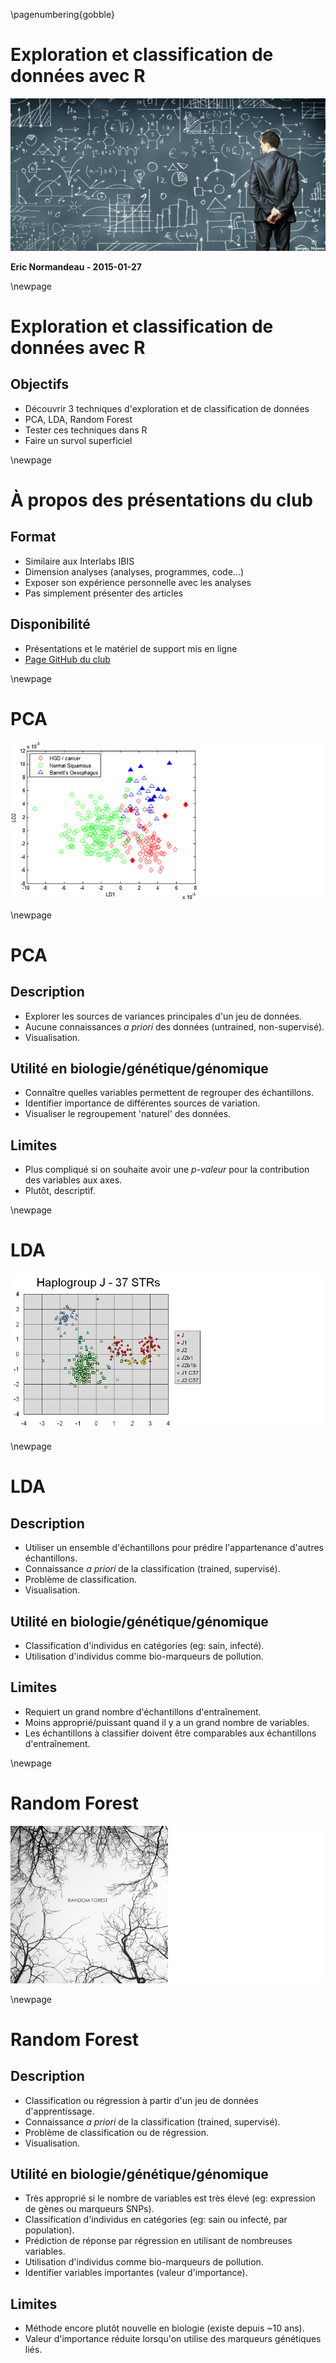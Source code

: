 \pagenumbering{gobble}

# Exploration et classification de données avec R

![](./00_archive/data_analysis.png)

**Eric Normandeau - 2015-01-27**

\newpage

# Exploration et classification de données avec R
## Objectifs
- Découvrir 3 techniques d'exploration et de classification de données
- PCA, LDA, Random Forest
- Tester ces techniques dans R
- Faire un survol superficiel

\newpage

# À propos des présentations du club

## Format
- Similaire aux Interlabs IBIS
- Dimension analyses (analyses, programmes, code...)
- Exposer son expérience personnelle avec les analyses
- Pas simplement présenter des articles

## Disponibilité
- Présentations et le matériel de support mis en ligne
- [Page GitHub du club](https://github.com/enormandeau/club_bioinfo_ibis)

\newpage

# PCA
![](./00_archive/pca.png)

\newpage

# PCA
## Description
- Explorer les sources de variances principales d'un jeu de données.
- Aucune connaissances *a priori* des données (untrained, non-supervisé).
- Visualisation.

## Utilité en biologie/génétique/génomique
- Connaître quelles variables permettent de regrouper des échantillons.
- Identifier importance de différentes sources de variation.
- Visualiser le regroupement 'naturel' des données.

## Limites
- Plus compliqué si on souhaite avoir une *p-valeur* pour la contribution des variables aux axes.
- Plutôt, descriptif.

\newpage

# LDA
![](./00_archive/lda.png)

\newpage

# LDA
## Description
- Utiliser un ensemble d'échantillons pour prédire l'appartenance d'autres échantillons.
- Connaissance *a priori* de la classification (trained, supervisé).
- Problème de classification.
- Visualisation.

## Utilité en biologie/génétique/génomique
- Classification d'individus en catégories (eg: sain, infecté).
- Utilisation d'individus comme bio-marqueurs de pollution.

## Limites
- Requiert un grand nombre d'échantillons d'entraînement.
- Moins approprié/puissant quand il y a un grand nombre de variables.
- Les échantillons à classifier doivent être comparables aux échantillons d'entraînement.

\newpage

# Random Forest
![](./00_archive/random_forest.png)

\newpage

# Random Forest
## Description
- Classification ou régression à partir d'un jeu de données d'apprentissage.
- Connaissance *a priori* de la classification (trained, supervisé).
- Problème de classification ou de régression.
- Visualisation.

## Utilité en biologie/génétique/génomique
- Très approprié si le nombre de variables est très élevé (eg: expression de gènes ou marqueurs SNPs).
- Classification d'individus en catégories (eg: sain ou infecté, par population).
- Prédiction de réponse par régression en utilisant de nombreuses variables.
- Utilisation d'individus comme bio-marqueurs de pollution.
- Identifier variables importantes (valeur d'importance).

## Limites
- Méthode encore plutôt nouvelle en biologie (existe depuis ~10 ans).
- Valeur d'importance réduite lorsqu'on utilise des marqueurs génétiques liés.

